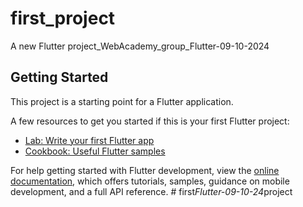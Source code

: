 # first_project

A new Flutter project_WebAcademy_group_Flutter-09-10-2024

## Getting Started

This project is a starting point for a Flutter application.

A few resources to get you started if this is your first Flutter project:

- [Lab: Write your first Flutter app](https://docs.flutter.dev/get-started/codelab)
- [Cookbook: Useful Flutter samples](https://docs.flutter.dev/cookbook)

For help getting started with Flutter development, view the
[online documentation](https://docs.flutter.dev/), which offers tutorials,
samples, guidance on mobile development, and a full API reference.
#   f i r s t _ F l u t t e r - 0 9 - 1 0 - 2 4 _ p r o j e c t  
 